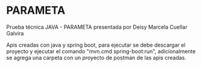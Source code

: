 # PARAMETA
Prueba técnica JAVA - PARAMETA presentada por Deisy Marcela Cuellar Galvira

Apis creadas con java y spring boot, para ejecutar se debe descargar el proyecto y ejecutar el comando "mvn.cmd spring-boot:run", adicionalmente se agrega una carpeta con un proyecto de postman de las apis creadas. 
